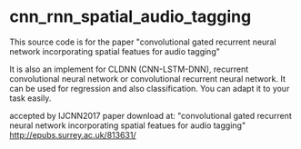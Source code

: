 # cnn_rnn_spatial_audio_tagging
This source code is for the paper "convolutional gated recurrent neural network incorporating spatial featues for audio tagging"

It is also an implement for CLDNN (CNN-LSTM-DNN), recurrent convolutional neural network or convolutional recurrent neural network. It can be used for regression and also classification. You can adapt it to your task easily.

accepted by IJCNN2017
paper download at: "convolutional gated recurrent neural network incorporating spatial featues for audio tagging"
http://epubs.surrey.ac.uk/813631/

